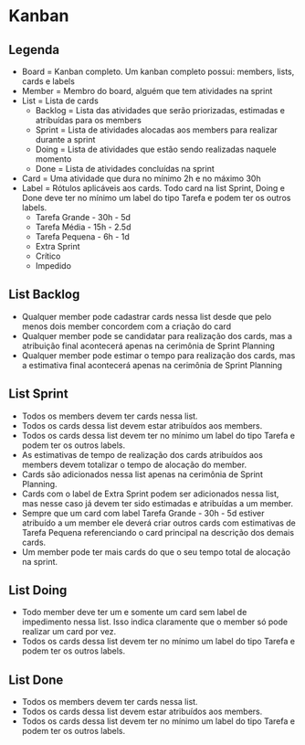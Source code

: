 # Kanban

## Legenda
* Board = Kanban completo. Um kanban completo possui: members, lists, cards e labels
* Member = Membro do board, alguém que tem atividades na sprint
* List = Lista de cards
  * Backlog = Lista das atividades que serão priorizadas, estimadas e atribuídas para os members
  * Sprint = Lista de atividades alocadas aos members para realizar durante a sprint
  * Doing = Lista de atividades que estão sendo realizadas naquele momento
  * Done = Lista de atividades concluídas na sprint
* Card = Uma atividade que dura no mínimo 2h e no máximo 30h
* Label = Rótulos aplicáveis aos cards. Todo card na list Sprint, Doing e Done deve ter no mínimo um label do tipo Tarefa e podem ter os outros labels.
  * Tarefa Grande - 30h - 5d
  * Tarefa Média - 15h - 2.5d
  * Tarefa Pequena - 6h - 1d
  * Extra Sprint
  * Crítico
  * Impedido

## List Backlog
* Qualquer member pode cadastrar cards nessa list desde que pelo menos dois member concordem com a criação do card
* Qualquer member pode se candidatar para realização dos cards, mas a atribuição final acontecerá apenas na cerimônia de Sprint Planning
* Qualquer member pode estimar o tempo para realização dos cards, mas a estimativa final acontecerá apenas na cerimônia de Sprint Planning

## List Sprint
* Todos os members devem ter cards nessa list.
* Todos os cards dessa list devem estar atribuídos aos members.
* Todos os cards dessa list devem ter no mínimo um label do tipo Tarefa e podem ter os outros labels.
* As estimativas de tempo de realização dos cards atribuídos aos members devem totalizar o tempo de alocação do member.
* Cards são adicionados nessa list apenas na cerimônia de Sprint Planning.
* Cards com o label de Extra Sprint podem ser adicionados nessa list, mas nesse caso já devem ter sido estimadas e atribuídas a um member.
* Sempre que um card com label Tarefa Grande - 30h - 5d estiver atribuído a um member ele deverá criar outros cards com estimativas de Tarefa Pequena referenciando o card principal na descrição dos demais cards.
* Um member pode ter mais cards do que o seu tempo total de alocação na sprint.

## List Doing
* Todo member deve ter um e somente um card sem label de impedimento nessa list. Isso indica claramente que o member só pode realizar um card por vez.
* Todos os cards dessa list devem ter no mínimo um label do tipo Tarefa e podem ter os outros labels.

## List Done
* Todos os members devem ter cards nessa list.
* Todos os cards dessa list devem estar atribuídos aos members.
* Todos os cards dessa list devem ter no mínimo um label do tipo Tarefa e podem ter os outros labels.
